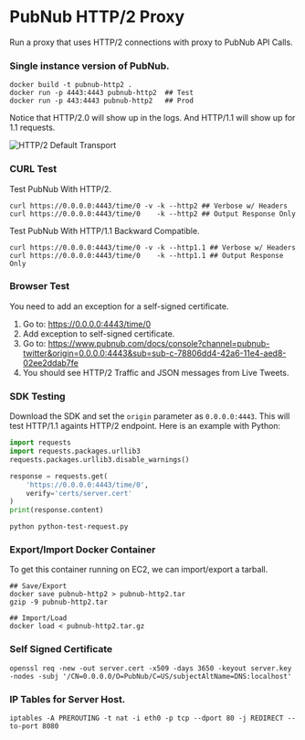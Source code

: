 # PubNub HTTP/2 Proxy

Run a proxy that uses HTTP/2 connections with proxy to PubNub API Calls.

### Single instance version of PubNub.

```shell
docker build -t pubnub-http2 .
docker run -p 4443:4443 pubnub-http2  ## Test
docker run -p 443:4443 pubnub-http2   ## Prod
```

Notice that HTTP/2.0 will show up in the logs.
And HTTP/1.1 will show up for 1.1 requests.

![HTTP/2 Default Transport](https://i.imgur.com/Y20dm7M.png)

### CURL Test

Test PubNub With HTTP/2.

```shell
curl https://0.0.0.0:4443/time/0 -v -k --http2 ## Verbose w/ Headers
curl https://0.0.0.0:4443/time/0    -k --http2 ## Output Response Only
```

Test PubNub With HTTP/1.1 Backward Compatible.

```shell
curl https://0.0.0.0:4443/time/0 -v -k --http1.1 ## Verbose w/ Headers
curl https://0.0.0.0:4443/time/0    -k --http1.1 ## Output Response Only
```

### Browser Test

You need to add an exception for a self-signed certificate.

 1. Go to: https://0.0.0.0:4443/time/0
 2. Add exception to self-signed certificate.
 3. Go to: https://www.pubnub.com/docs/console?channel=pubnub-twitter&origin=0.0.0.0:4443&sub=sub-c-78806dd4-42a6-11e4-aed8-02ee2ddab7fe
 4. You should see HTTP/2 Traffic and JSON messages from Live Tweets.

### SDK Testing 

Download the SDK and set the `origin` parameter as `0.0.0.0:4443`.
This will test HTTP/1.1 againts HTTP/2 endpoint.
Here is an example with Python:

```python
import requests
import requests.packages.urllib3
requests.packages.urllib3.disable_warnings()

response = requests.get(
    'https://0.0.0.0:4443/time/0',
    verify='certs/server.cert'
)
print(response.content)
```

```shell
python python-test-request.py
```

### Export/Import Docker Container

To get this container running on EC2, we can import/export a tarball.

```shell
## Save/Export
docker save pubnub-http2 > pubnub-http2.tar
gzip -9 pubnub-http2.tar

## Import/Load
docker load < pubnub-http2.tar.gz
```

### Self Signed Certificate

```shell
openssl req -new -out server.cert -x509 -days 3650 -keyout server.key -nodes -subj '/CN=0.0.0.0/O=PubNub/C=US/subjectAltName=DNS:localhost'
```

### IP Tables for Server Host.

```shell
iptables -A PREROUTING -t nat -i eth0 -p tcp --dport 80 -j REDIRECT --to-port 8080
```
